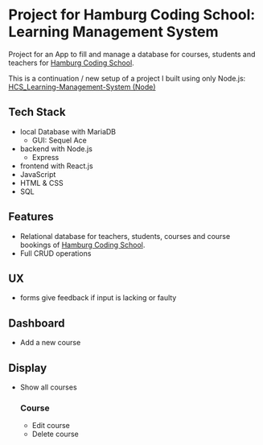 # Project for Hamburg Coding School: Learning Management System

Project for an App to fill and manage a database for courses, students and teachers for [Hamburg Coding School](https://hamburgcodingschool.com/).

This is a continuation / new setup of a project I built using only Node.js: [HCS_Learning-Management-System (Node)](https://github.com/Codemon72/HCS_Learning-Management-System_with_Node)

## Tech Stack
- local Database with MariaDB
  - GUI: Sequel Ace
- backend with Node.js
  - Express
- frontend with React.js
- JavaScript
- HTML & CSS
- SQL

## Features
- Relational database for teachers, students, courses and course bookings of [Hamburg Coding School](https://hamburgcodingschool.com/).
- Full CRUD operations

## UX
- forms give feedback if input is lacking or faulty

## Dashboard
- Add a new course

## Display
- Show all courses

  ### Course
  - Edit course
  - Delete course